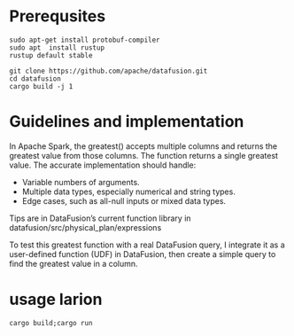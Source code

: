 # Prerequsites 

```
sudo apt-get install protobuf-compiler
sudo apt  install rustup
rustup default stable

git clone https://github.com/apache/datafusion.git
cd datafusion
cargo build -j 1
```


# Guidelines and implementation

In Apache Spark, the greatest() accepts multiple columns and returns the greatest value from those columns. The function returns a single greatest value. The accurate implementation should handle:

* Variable numbers of arguments.
* Multiple data types, especially numerical and string types.
* Edge cases, such as all-null inputs or mixed data types.

Tips are in DataFusion’s current function library in datafusion/src/physical_plan/expressions 

To test this greatest function with a real DataFusion query, I integrate it as a user-defined function (UDF) in DataFusion, 
then create a simple query to find the greatest value in a column.

# usage larion

```
cargo build;cargo run
```
